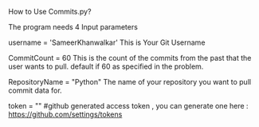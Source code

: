How to Use Commits.py?

The program needs 4 Input parameters

username = 'SameerKhanwalkar'
This is Your Git Username

CommitCount = 60
This is the count of the commits from the past that the user wants to pull. default if 60 as specified in the problem.

RepositoryName = "Python"
The name of your repository you want to pull commit data for.

token = ""
#github generated access token , you can generate one here : https://github.com/settings/tokens
